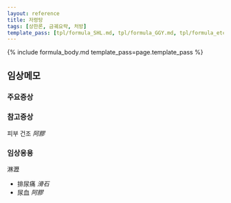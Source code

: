```yaml
---
layout: reference
title: 저령탕
tags: [상한론, 금궤요략, 처방]
template_pass: [tpl/formula_SHL.md, tpl/formula_GGY.md, tpl/formula_etc.md]
---
```



{% include formula_body.md template_pass=page.template_pass %}


## 임상메모



### 주요증상



### 참고증상

피부 건조 _阿膠_

### 임상응용

淋瀝
* 排尿痛 _滑石_
* 尿血 _阿膠_
